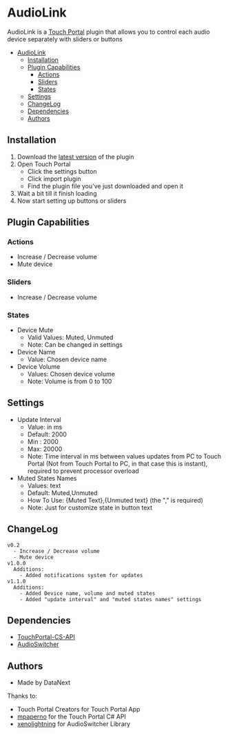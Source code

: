 # AudioLink
AudioLink is a [Touch Portal](https://www.touch-portal.com) plugin that allows you to control each audio device separately with sliders or buttons


- [AudioLink](#AudioLink)
  - [Installation](#installation) 
  - [Plugin Capabilities](#plugin-capabilities)
    - [Actions](#actions)
    - [Sliders](#sliders)
    - [States](#states)
  - [Settings](#settings)
  - [ChangeLog](#changelog)
  - [Dependencies](#dependencies)
  - [Authors](#authors)

## Installation
1. Download the [latest version](https://github.com/DataNext27/TouchPortal_AudioLink/releases/tag/1.1.0) of the plugin
2. Open Touch Portal
   - Click the settings button
   - Click import plugin
   - Find the plugin file you've just downloaded and open it
3. Wait a bit till it finish loading
4. Now start setting up buttons or sliders


## Plugin Capabilities
### Actions
 - Increase / Decrease volume
 - Mute device

### Sliders
 - Increase / Decrease volume
   
### States
 - Device Mute
   - Valid Values: Muted, Unmuted
   - Note: Can be changed in settings
 - Device Name
   - Value: Chosen device name 
 - Device Volume
   - Values: Chosen device volume
   - Note: Volume is from 0 to 100

## Settings
 - Update Interval
   - Value: in ms
   - Default: 2000
   - Min : 2000
   - Max: 20000
   - Note: Time interval in ms between values updates from PC to Touch Portal (Not from Touch Portal to PC, in that case this is instant), required to prevent processor overload
 - Muted States Names
   - Values: text
   - Default: Muted,Unmuted
   - How To Use: {Muted Text},{Unmuted text} (the "," is required)
   - Note: Just for customize state in button text

## ChangeLog
```
v0.2
  - Increase / Decrease volume
  - Mute device
v1.0.0
  Additions:
    - Added notifications system for updates
v1.1.0
  Additions:
    - Added Device name, volume and muted states
    - Added "update interval" and "muted states names" settings
```

## Dependencies
 - [TouchPortal-CS-API](https://github.com/mpaperno/TouchPortal-CS-API)
 - [AudioSwitcher](https://github.com/xenolightning/AudioSwitcher)

## Authors
 - Made by DataNext

Thanks to:
 - Touch Portal Creators for Touch Portal App
 - [mpaperno](https://github.com/mpaperno) for the Touch Portal C# API
 - [xenolightning](https://github.com/xenolightning) for AudioSwitcher Library
